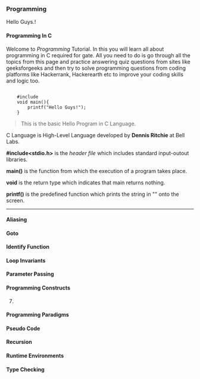 ### Programming

Hello Guys.!

#### Programming In C

Welcome to _Programming_ Tutorial. In this you will learn all about programming in C required for gate. All you need to do is go through all the topics from this page and practice answering quiz questions from sites like geeksforgeeks and then try to solve programming questions from coding platforms like Hackerrank, Hackerearth etc to improve your coding skills and logic too.

<pre><code>
    #include<stdio.h>
    void main(){
        printf("Hello Guys!");
    }
</code></pre>

> This is the basic Hello Program in C Language.

C Language is High-Level Language developed by **Dennis Ritchie** at Bell Labs.

**#include<stdio.h>**  is the _header file_ which includes standard input-outout libraries.

**main()** is the function from which the execution of a program takes place.

**void** is the return type which indicates that main returns nothing.

**printf()** is the predefined function which prints the string in "" onto the screen.

<hr>



#### Aliasing
#### Goto
#### Identify Function
#### Loop Invariants
#### Parameter Passing
#### Programming Constructs
7. 
#### Programming Paradigms
#### Pseudo Code
#### Recursion
#### Runtime Environments
#### Type Checking
